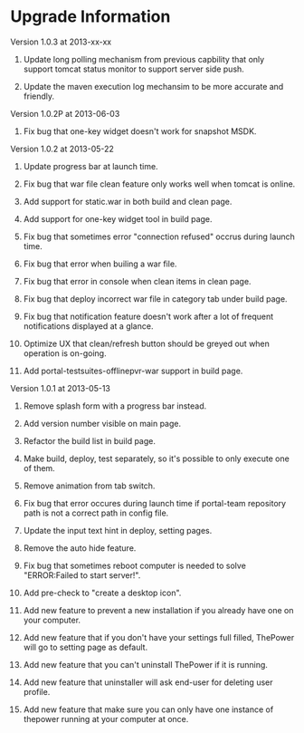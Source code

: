 Upgrade Information
=====================

Version 1.0.3 at 2013-xx-xx

  1. Update long polling mechanism from previous capbility that only support tomcat status monitor to support server side push.

  2. Update the maven execution log mechansim to be more accurate and friendly.


Version 1.0.2P at 2013-06-03

  1. Fix bug that one-key widget doesn't work for snapshot MSDK.



Version 1.0.2 at 2013-05-22

  1. Update progress bar at launch time.

  2. Fix bug that war file clean feature only works well when tomcat is online.

  3. Add support for static.war in both build and clean page.

  4. Add support for one-key widget tool in build page.

  5. Fix bug that sometimes error "connection refused" occrus during launch time.

  6. Fix bug that error when builing a war file.

  7. Fix bug that error in console when clean items in clean page.

  8. Fix bug that deploy incorrect war file in category tab under build page.

  9. Fix bug that notification feature doesn't work after a lot of frequent notifications displayed at a glance.

  10. Optimize UX that clean/refresh button should be greyed out when operation is on-going.

  11. Add portal-testsuites-offlinepvr-war support in build page.



Version 1.0.1 at 2013-05-13

  1. Remove splash form with a progress bar instead.
  
  2. Add version number visible on main page.

  3. Refactor the build list in build page.

  4. Make build, deploy, test separately, so it's possible to only execute one of them.

  5. Remove animation from tab switch.

  6. Fix bug that error occures during launch time if portal-team repository path is not a correct path in config file.

  7. Update the input text hint in deploy, setting pages.

  8. Remove the auto hide feature.

  9. Fix bug that sometimes reboot computer is needed to solve "ERROR:Failed to start server!".

  10. Add pre-check to "create a desktop icon".

  11. Add new feature to prevent a new installation if you already have one on your computer.

  12. Add new feature that if you don't have your settings full filled, ThePower will go to setting page as default.

  13. Add new feature that you can't uninstall ThePower if it is running.

  14. Add new feature that uninstaller will ask end-user for deleting user profile.

  15. Add new feature that make sure you can only have one instance of thepower running at your computer at once.
